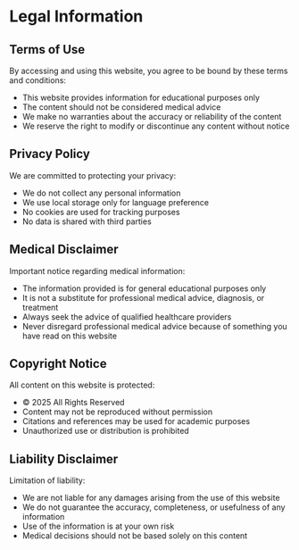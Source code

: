 # **Legal Information**

## **Terms of Use**
By accessing and using this website, you agree to be bound by these terms and conditions:

- This website provides information for educational purposes only
- The content should not be considered medical advice
- We make no warranties about the accuracy or reliability of the content
- We reserve the right to modify or discontinue any content without notice

## **Privacy Policy**
We are committed to protecting your privacy:

- We do not collect any personal information
- We use local storage only for language preference
- No cookies are used for tracking purposes
- No data is shared with third parties

## **Medical Disclaimer**
Important notice regarding medical information:

- The information provided is for general educational purposes only
- It is not a substitute for professional medical advice, diagnosis, or treatment
- Always seek the advice of qualified healthcare providers
- Never disregard professional medical advice because of something you have read on this website

## **Copyright Notice**
All content on this website is protected:

- © 2025 All Rights Reserved
- Content may not be reproduced without permission
- Citations and references may be used for academic purposes
- Unauthorized use or distribution is prohibited

## **Liability Disclaimer**
Limitation of liability:

- We are not liable for any damages arising from the use of this website
- We do not guarantee the accuracy, completeness, or usefulness of any information
- Use of the information is at your own risk
- Medical decisions should not be based solely on this content